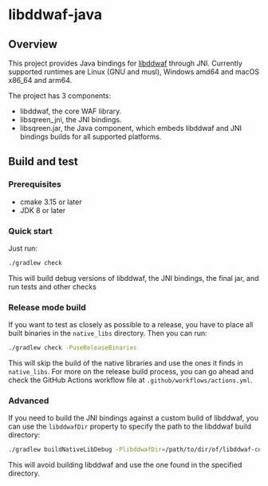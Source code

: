 # libddwaf-java

## Overview

This project provides Java bindings for [libddwaf](https://github.com/DataDog/libddwaf) through JNI.
Currently supported runtimes are Linux (GNU and musl), Windows amd64 and macOS x86\_64 and arm64.

The project has 3 components:

* libddwaf, the core WAF library.
* libsqreen\_jni, the JNI bindings.
* libsqreen.jar, the Java component, which embeds libddwaf and JNI bindings builds for all supported platforms.

## Build and test

### Prerequisites

* cmake 3.15 or later
* JDK 8 or later

### Quick start

Just run:

```sh
./gradlew check
```

This will build debug versions of libddwaf, the JNI bindings, the final jar,
and run tests and other checks

### Release mode build

If you want to test as closely as possible to a release, you have to place
all built binaries in the `native_libs` directory. Then you can run:

```sh
./gradlew check -PuseReleaseBinaries
```

This will skip the build of the native libraries and use the ones it finds in
`native_libs`. For more on the release build process, you can go ahead and check
the GitHub Actions workflow file at `.github/workflows/actions.yml`.

### Advanced

If you need to build the JNI bindings against a custom build of libddwaf, you can use
the `libddwafDir` property to specify the path to the libddwaf build directory:

```sh
./gradlew buildNativeLibDebug -PlibddwafDir=/path/to/dir/of/libddwaf-config-debug.cmake
```

This will avoid building libddwaf and use the one found in the specified directory.
